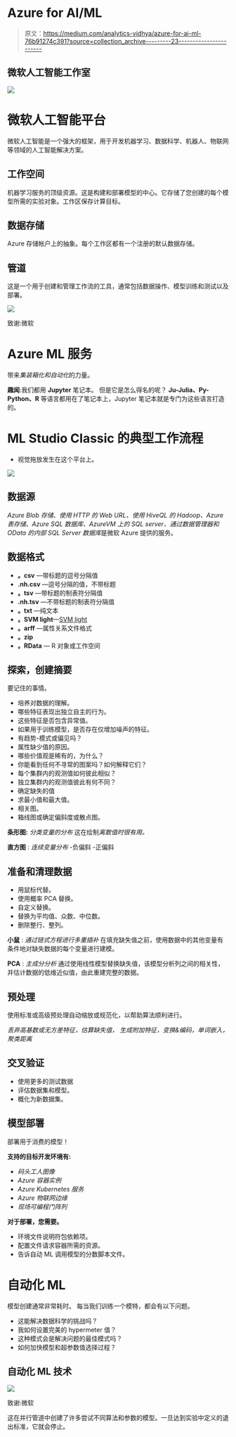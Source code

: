 # Azure for AI/ML

> 原文：<https://medium.com/analytics-vidhya/azure-for-ai-ml-76b91274c391?source=collection_archive---------23----------------------->

## 微软人工智能工作室

![](img/b560486a4fa9be63988c6c81f3cf23eb.png)

# 微软人工智能平台

微软人工智能是一个强大的框架，用于开发机器学习、数据科学、机器人、物联网等领域的人工智能解决方案。

## 工作空间

机器学习服务的顶级资源。这是构建和部署模型的中心。它存储了您创建的每个模型所需的实验对象。工作区保存计算目标。

## 数据存储

Azure 存储帐户上的抽象。每个工作区都有一个注册的默认数据存储。

## 管道

这是一个用于创建和管理工作流的工具，通常包括数据操作、模型训练和测试以及部署。

![](img/fd93bab417cb1fed6a4da12586082438.png)

致谢:微软

# Azure ML 服务

带来*集装箱化和自动化*的力量。

**趣闻**:我们都用 **Jupyter** 笔记本。
但是它是怎么得名的呢？
**Ju-Julia、Py-Python、R** 等语言都用在了笔记本上，Jupyter 笔记本就是专门为这些语言打造的。

# ML Studio Classic 的典型工作流程

*   视觉拖放发生在这个平台上。

![](img/3d47b9900f81d54bb1222121e545b8e5.png)

## 数据源

*Azure Blob 存储、使用 HTTP 的 Web URL、使用 HiveQL 的 Hadoop、Azure 表存储、Azure SQL 数据库、AzureVM 上的 SQL server、通过数据管理器和 OData 的内部 SQL Server 数据库*是微软 Azure 提供的服务。

## **数据格式**

*   **。csv** —带标题的逗号分隔值
*   **.nh.csv** —逗号分隔的值，不带标题
*   **。tsv** —带标题的制表符分隔值
*   **.nh.tsv** —不带标题的制表符分隔值
*   **。txt** —纯文本
*   **。SVM light**—[SVM light](http://svmlight.joachims.org/)
*   **。arff** —属性关系文件格式
*   **。zip**
*   **。RData** — R 对象或工作空间

## 探索，创建摘要

要记住的事情。

*   培养对数据的理解。
*   哪些特征表现出独立自主的行为。
*   这些特征是否包含异常值。
*   如果用于训练模型，是否存在仅增加噪声的特征。
*   有趋势-模式或偏见吗？
*   属性缺少值的原因。
*   哪些价值观是稀有的，为什么？
*   你能看到任何不寻常的图案吗？如何解释它们？
*   每个集群内的观测值如何彼此相似？
*   独立集群内的观测值彼此有何不同？
*   确定缺失的值
*   求最小值和最大值。
*   相关图。
*   箱线图或确定偏斜度或散点图。

**条形图:** *分类变量的分布* 这在绘制*离散值时很有用。*

**直方图** : *连续变量分布*
-负偏斜
-正偏斜

## 准备和清理数据

*   用鼠标代替。
*   使用概率 PCA 替换。
*   自定义替换。
*   替换为平均值、众数、中位数。
*   删除整行、整列。

**小鼠** : *通过链式方程进行多重插补* 在填充缺失值之前，使用数据中的其他变量有条件地对缺失数据的每个变量进行建模。

**PCA** : *主成分分析* 通过使用线性模型替换缺失值，该模型分析列之间的相关性，并估计数据的低维近似值，由此重建完整的数据。

## 预处理

使用标准或高级预处理自动缩放或规范化，以帮助算法顺利进行。

*丢弃高基数或无方差特征，估算缺失值，
生成附加特征，变换&编码，单词嵌入，聚类距离*

## 交叉验证

*   使用更多的测试数据
*   评估数据集和模型。
*   概化为新数据集。

## 模型部署

部署用于消费的模型！

**支持的目标开发环境有:**

*   *码头工人图像*
*   *Azure 容器实例*
*   *Azure Kubernetes 服务*
*   *Azure 物联网边缘*
*   *现场可编程门阵列*

**对于部署，您需要。**

*   环境文件说明符包依赖项。
*   配置文件请求容器所需的资源。
*   告诉自动 ML 调用模型的分数脚本文件。

# 自动化 ML

模型创建通常非常耗时。
每当我们训练一个模特，都会有以下问题。

*   这能解决数据科学的挑战吗？
*   我如何设置完美的 hypermeter 值？
*   这种模式会是解决问题的最佳模式吗？
*   如何加快模型和超参数值选择过程？

## 自动化 ML 技术

![](img/80af31b57b2a40a1d55e9049d6298d2d.png)

致谢:微软

这在并行管道中创建了许多尝试不同算法和参数的模型。一旦达到实验中定义的退出标准，它就会停止。